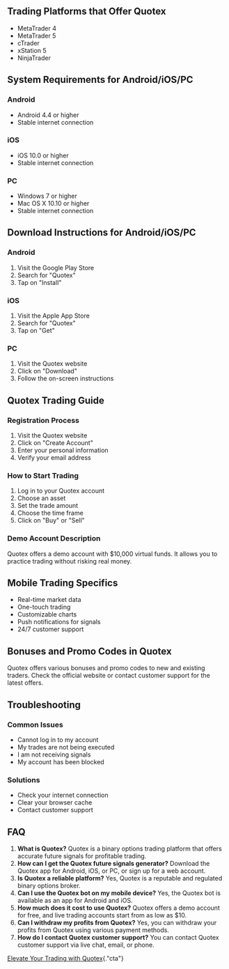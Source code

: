 ## Trading Platforms that Offer Quotex

-   MetaTrader 4
-   MetaTrader 5
-   cTrader
-   xStation 5
-   NinjaTrader

## System Requirements for Android/iOS/PC

### Android

-   Android 4.4 or higher
-   Stable internet connection

### iOS

-   iOS 10.0 or higher
-   Stable internet connection

### PC

-   Windows 7 or higher
-   Mac OS X 10.10 or higher
-   Stable internet connection

## Download Instructions for Android/iOS/PC

### Android

1.  Visit the Google Play Store
2.  Search for "Quotex"
3.  Tap on "Install"

### iOS

1.  Visit the Apple App Store
2.  Search for "Quotex"
3.  Tap on "Get"

### PC

1.  Visit the Quotex website
2.  Click on "Download"
3.  Follow the on-screen instructions

## Quotex Trading Guide

### Registration Process

1.  Visit the Quotex website
2.  Click on "Create Account"
3.  Enter your personal information
4.  Verify your email address

### How to Start Trading

1.  Log in to your Quotex account
2.  Choose an asset
3.  Set the trade amount
4.  Choose the time frame
5.  Click on "Buy" or "Sell"

### Demo Account Description

Quotex offers a demo account with \$10,000 virtual funds. It allows you
to practice trading without risking real money.

## Mobile Trading Specifics

-   Real-time market data
-   One-touch trading
-   Customizable charts
-   Push notifications for signals
-   24/7 customer support

## Bonuses and Promo Codes in Quotex

Quotex offers various bonuses and promo codes to new and existing
traders. Check the official website or contact customer support for the
latest offers.

## Troubleshooting

### Common Issues

-   Cannot log in to my account
-   My trades are not being executed
-   I am not receiving signals
-   My account has been blocked

### Solutions

-   Check your internet connection
-   Clear your browser cache
-   Contact customer support

## FAQ

1.  **What is Quotex?** Quotex is a binary options trading platform that
    offers accurate future signals for profitable trading.
2.  **How can I get the Quotex future signals generator?** Download the
    Quotex app for Android, iOS, or PC, or sign up for a web account.
3.  **Is Quotex a reliable platform?** Yes, Quotex is a reputable and
    regulated binary options broker.
4.  **Can I use the Quotex bot on my mobile device?** Yes, the Quotex
    bot is available as an app for Android and iOS.
5.  **How much does it cost to use Quotex?** Quotex offers a demo
    account for free, and live trading accounts start from as low as
    \$10.
6.  **Can I withdraw my profits from Quotex?** Yes, you can withdraw
    your profits from Quotex using various payment methods.
7.  **How do I contact Quotex customer support?** You can contact Quotex
    customer support via live chat, email, or phone.

[Elevate Your Trading with
Quotex](\%22https://traff.sbs/brokerqxlid\%22){."cta"}

